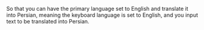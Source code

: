 So that you can have the primary language set to English and translate it into Persian, meaning the keyboard language is set to English, and you input text to be translated into Persian.
